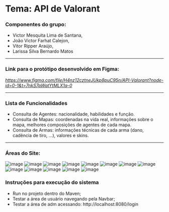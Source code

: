 # **Tema: API de Valorant**
### Componentes do grupo:
* Victor Mesquita Lima de Santana,
* João Victor Farhat Calejon,
* Vitor Ripper Araújo,
* Larissa Silva Bernardo Matos
***
### Link para o protótipo desenvolvido em Figma:

*https://www.figma.com/file/H4nz12cztneJUkp8puC95n/API-Valorant?node-id=0-1&t=7nkS7pWatYtMLX1q-0*

***
### Lista de Funcionalidades

* Consulta de Agentes: nacionalidade, habilidades e função.
* Consulta de Mapas: coordenadas na vida real, informações sobre o mapa, melhores composições de agentes de cada mapa.
* Consulta de Armas: informações técnicas de cada arma (dano, cadência de tiro, ...), valores e skins.
***

### Áreas do Site:
![image](https://github.com/victormesquitta/PI-Valorant/assets/105395280/fab0e458-4f21-4f17-9471-05620810ca75)
![image](https://github.com/victormesquitta/PI-Valorant/assets/105395280/99507bb4-f58d-4b78-9780-79454578de5c)
![image](https://github.com/victormesquitta/PI-Valorant/assets/105395280/08e6e3fc-971c-481f-a862-3baf343a9f7c)
![image](https://github.com/victormesquitta/PI-Valorant/assets/105395280/5384a49a-b5a4-441d-8683-f00846e191a5)
![image](https://github.com/victormesquitta/PI-Valorant/assets/105395280/be5d24f8-cfac-4575-a534-99ebdc88e54c)
![image](https://github.com/victormesquitta/PI-Valorant/assets/105395280/79730022-9718-4abd-9ff1-ef78a742ba92)
![image](https://github.com/victormesquitta/PI-Valorant/assets/105395280/a7666f6a-f78f-46d7-bf77-0a125b6931f6)
![image](https://github.com/victormesquitta/PI-Valorant/assets/105395280/528ef51d-92ce-48df-a2b8-6fef29344f35)
![image](https://github.com/victormesquitta/PI-Valorant/assets/105395280/a4bae74b-521d-41e8-a0ce-d96ae7818db3)
![image](https://github.com/victormesquitta/PI-Valorant/assets/105395280/585826dc-070a-4ad5-bc91-273e4cde19a8)
![image](https://github.com/victormesquitta/PI-Valorant/assets/105395280/6580f1a1-b87b-4ea3-8a3f-ac3ef244ebb8)
![image](https://github.com/victormesquitta/PI-Valorant/assets/105395280/9b459ba2-f7b5-4144-9173-e605b4a1e849)
![image](https://github.com/victormesquitta/PI-Valorant/assets/105395280/19e3eba6-84ac-42a6-a334-264bc5a71c67)




### Instruções para execução do sistema
* Run no projeto dentro do Maven;
* Testar a área de usuário navegando pela Navbar;
* Testar a área de adm acessando: http://localhost:8080/login


